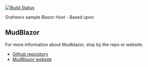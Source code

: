 [![Build Status](https://dev.azure.com/alastair0234/Grafworx/_apis/build/status/Alastair-Pandelus.MudBlazor.Templates?branchName=master)](https://dev.azure.com/alastair0234/Grafworx/_build/latest?definitionId=1&branchName=master)

Grafworx sample Blazor Host - Based upon

## MudBlazor
For more information about Mudblazor, stop by the repo or website.
- [Github repository](https://github.com/Garderoben/MudBlazor)
- [MudBlazor website](https://mudblazor.com)
